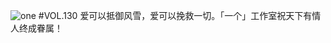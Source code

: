 ![one](http://image.wufazhuce.com/FjjdzByeqPBqGRGApo0BHb7Hj-hJ)
#VOL.130
爱可以抵御风雪，爱可以挽救一切。「一个」工作室祝天下有情人终成眷属！